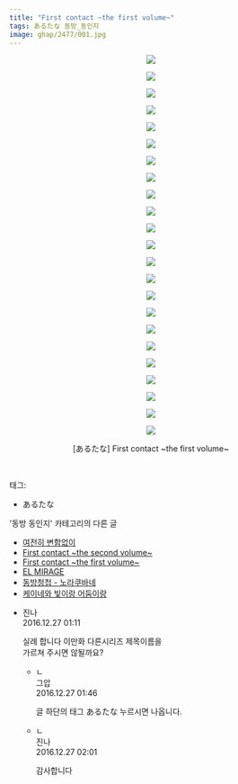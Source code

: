 ```yaml
---
title: "First contact ~the first volume~"
tags: あるたな 동방_동인지
image: ghap/2477/001.jpg
---
```

<div class="article">
<p style="text-align: center; clear: none; float: none;"><img src="{{ site.nasurl }}/ghap/2477/001.jpg"/></p>
<p style="text-align: center; clear: none; float: none;"><img src="{{ site.nasurl }}/ghap/2477/002.jpg"/></p>
<p style="text-align: center; clear: none; float: none;"><img src="{{ site.nasurl }}/ghap/2477/003.jpg"/></p>
<p style="text-align: center; clear: none; float: none;"><img src="{{ site.nasurl }}/ghap/2477/004.jpg"/></p>
<p style="text-align: center; clear: none; float: none;"><img src="{{ site.nasurl }}/ghap/2477/005.jpg"/></p>
<p style="text-align: center; clear: none; float: none;"><img src="{{ site.nasurl }}/ghap/2477/006.jpg"/></p>
<p style="text-align: center; clear: none; float: none;"><img src="{{ site.nasurl }}/ghap/2477/007.jpg"/></p>
<p style="text-align: center; clear: none; float: none;"><img src="{{ site.nasurl }}/ghap/2477/008.jpg"/></p>
<p style="text-align: center; clear: none; float: none;"><img src="{{ site.nasurl }}/ghap/2477/009.jpg"/></p>
<p style="text-align: center; clear: none; float: none;"><img src="{{ site.nasurl }}/ghap/2477/010.jpg"/></p>
<p style="text-align: center; clear: none; float: none;"><img src="{{ site.nasurl }}/ghap/2477/011.jpg"/></p>
<p style="text-align: center; clear: none; float: none;"><img src="{{ site.nasurl }}/ghap/2477/012.jpg"/></p>
<p style="text-align: center; clear: none; float: none;"><img src="{{ site.nasurl }}/ghap/2477/013.jpg"/></p>
<p style="text-align: center; clear: none; float: none;"><img src="{{ site.nasurl }}/ghap/2477/014.jpg"/></p>
<p style="text-align: center; clear: none; float: none;"><img src="{{ site.nasurl }}/ghap/2477/015.jpg"/></p>
<p style="text-align: center; clear: none; float: none;"><img src="{{ site.nasurl }}/ghap/2477/016.jpg"/></p>
<p style="text-align: center; clear: none; float: none;"><img src="{{ site.nasurl }}/ghap/2477/017.jpg"/></p>
<p style="text-align: center; clear: none; float: none;"><img src="{{ site.nasurl }}/ghap/2477/018.jpg"/></p>
<p style="text-align: center; clear: none; float: none;"><img src="{{ site.nasurl }}/ghap/2477/019.jpg"/></p>
<p style="text-align: center; clear: none; float: none;"><img src="{{ site.nasurl }}/ghap/2477/020.jpg"/></p>
<p style="text-align: center; clear: none; float: none;"><img src="{{ site.nasurl }}/ghap/2477/021.jpg"/></p>
<p style="text-align: center; clear: none; float: none;"><img src="{{ site.nasurl }}/ghap/2477/022.jpg"/></p>
<p style="text-align: center; clear: none; float: none;"><img src="{{ site.nasurl }}/ghap/2477/023.jpg"/></p>
<p style="text-align: center; clear: none; float: none;">[あるたな] First contact ~the first volume~</p>
<p><br/></p>
</div><div class="tagTrail">
<p>태그: </p>
<ul>
<li>あるたな</li>
</ul>
</div><div class="another">
<p>'동방 동인지' 카테고리의 다른 글</p>
<ul>
<li><a href="/2016-10-07-ghap_2479">여전히 변함없이</a></li>
<li><a href="/2016-10-06-ghap_2478">First contact ~the second volume~</a></li>
<li><a href="/2016-10-06-ghap_2477">First contact ~the first volume~</a></li>
<li><a href="/2016-10-06-ghap_2476">EL MIRAGE</a></li>
<li><a href="/2016-10-06-ghap_2475">동방청첩 - 노라쿠바네</a></li>
<li><a href="/2016-10-06-ghap_2474">케이네와 빛이랑 어둠이랑</a></li>
</ul>
</div><div class="cb_module cb_fluid">
<div class="cb_wrt cb_profile">
<div class="comment">
<ul>
<li class="cb_thumb_off" id="comment14877708">
<div class="cb_comment_area">
<div class="cb_info_area">
<div class="cb_section">
<span class="cb_nick_name">진나</span>
</div>
<div class="cb_section">
<span class="cb_date">2016.12.27 01:11 </span>
</div>
</div>
<div class="cb_dsc_comment">
<p class="cb_dsc">
											실례 합니다 이만화 다른시리즈 제목이름을<br/>
가르쳐 주시면 않될까요?
										</p>
</div>
<ul>
<li class="cb_thumb_off" id="comment14877722">
<span class="cb_bu_subnode">ㄴ</span>
<div class="cb_comment_area">
<div class="cb_info_area">
<div class="cb_section">
<span class="cb_nick_name">그압</span>
</div>
<div class="cb_section">
<span class="cb_date">2016.12.27 01:46 </span>
</div>
</div>
<div class="cb_dsc_comment">
<p class="cb_dsc">
																글 하단의 태그 あるたな 누르시면 나옵니다.
															</p>
</div>
</div>
</li>
<li class="cb_thumb_off" id="comment14877726">
<span class="cb_bu_subnode">ㄴ</span>
<div class="cb_comment_area">
<div class="cb_info_area">
<div class="cb_section">
<span class="cb_nick_name">진나</span>
</div>
<div class="cb_section">
<span class="cb_date">2016.12.27 02:01 </span>
</div>
</div>
<div class="cb_dsc_comment">
<p class="cb_dsc">
																감사합니다
															</p>
</div>
</div>
</li>
</ul>
</div></li>
</ul>
</div>
</div><!-- commentList close -->
</div>